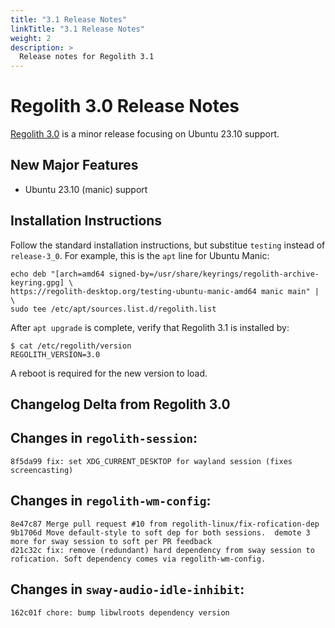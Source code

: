 ```yaml
---
title: "3.1 Release Notes"
linkTitle: "3.1 Release Notes"
weight: 2
description: >
  Release notes for Regolith 3.1
---
```


# Regolith 3.0 Release Notes

[Regolith 3.0](https://github.com/orgs/regolith-linux/projects/26) is a minor release focusing on Ubuntu 23.10 support.

## New Major Features

* Ubuntu 23.10 (manic) support

## Installation Instructions

Follow the standard installation instructions, but substitue `testing` instead of `release-3_0`.  For example, this is the `apt` line for Ubuntu Manic:

```
echo deb "[arch=amd64 signed-by=/usr/share/keyrings/regolith-archive-keyring.gpg] \
https://regolith-desktop.org/testing-ubuntu-manic-amd64 manic main" | \
sudo tee /etc/apt/sources.list.d/regolith.list
```

After `apt upgrade` is complete, verify that Regolith 3.1 is installed by:

```
$ cat /etc/regolith/version 
REGOLITH_VERSION=3.0
```

A reboot is required for the new version to load.

## Changelog Delta from Regolith 3.0


## Changes in `regolith-session`:
```
8f5da99 fix: set XDG_CURRENT_DESKTOP for wayland session (fixes screencasting)
```


## Changes in `regolith-wm-config`:
```
8e47c87 Merge pull request #10 from regolith-linux/fix-rofication-dep
9b1706d Move default-style to soft dep for both sessions.  demote 3 more for sway session to soft per PR feedback
d21c32c fix: remove (redundant) hard dependency from sway session to rofication. Soft dependency comes via regolith-wm-config.
```

## Changes in `sway-audio-idle-inhibit`:
```
162c01f chore: bump libwlroots dependency version
```

